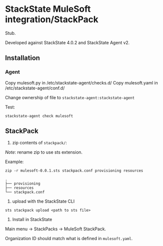 # StackState MuleSoft integration/StackPack

Stub.

Developed against StackState 4.0.2 and StackState Agent v2.

## Installation

### Agent
Copy mulesoft.py in /etc/stackstate-agent/checks.d/
Copy mulesoft.yaml in /etc/stackstate-agent/conf.d/

Change ownership of file to `stackstate-agent:stackstate-agent`

Test:

```
stackstate-agent check mulesoft
```


## StackPack

1. zip contents of `stackpack/`:

  *Note*: rename zip to use sts extension.
  
  Example:
  
  ```
  zip -r mulesoft-0.0.1.sts stackpack.conf provisioning resources
  ```
  
  ```
  .
  ├── provisioning
  ├── resources
  └── stackpack.conf
  ```
  
1. upload with the StackState CLI

  ```
  sts stackpack upload <path to sts file>
  ```
  
1. Install in StackState

  Main menu -> StackPacks -> MuleSoft StackPack.
  
  Organization ID should match what is defined in `mulesoft.yaml`.
